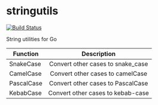 # stringutils

[![Build Status](https://travis-ci.org/hungneox/stringutils.svg?branch=master)](https://travis-ci.org/hungneox/stringutils)

String utilities for Go

| Function   |            Description            |
|------------|:---------------------------------:|
| SnakeCase  | Convert other cases to snake_case |
| CamelCase  |  Convert other cases to camelCase |
| PascalCase | Convert other cases to PascalCase |
| KebabCase  | Convert other cases to kebab-case |